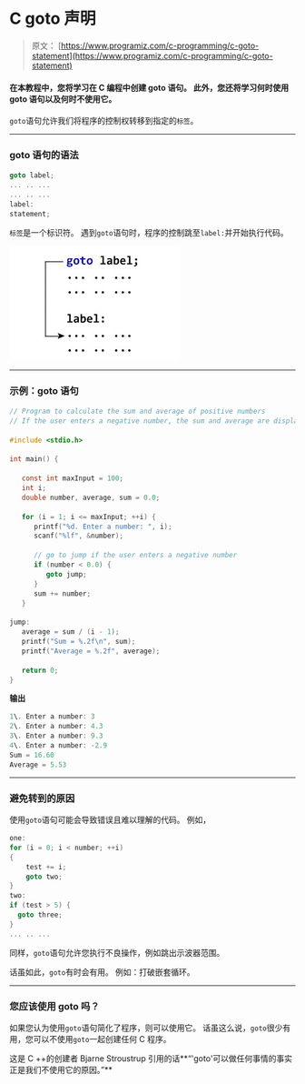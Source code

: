 # C goto 声明

> 原文： [https://www.programiz.com/c-programming/c-goto-statement](https://www.programiz.com/c-programming/c-goto-statement)

#### 在本教程中，您将学习在 C 编程中创建 goto 语句。 此外，您还将学习何时使用 goto 语句以及何时不使用它。

`goto`语句允许我们将程序的控制权转移到指定的`标签`。

* * *

### goto 语句的语法

```c
goto label;
... .. ...
... .. ...
label: 
statement; 
```

`标签`是一个标识符。 遇到`goto`语句时，程序的控制跳至`label:`并开始执行代码。

![How goto statement works?](img/7517cc86da33fdeecbfae95edf449c64.png "goto Statement")

* * *

### 示例：goto 语句

```c
// Program to calculate the sum and average of positive numbers
// If the user enters a negative number, the sum and average are displayed.

#include <stdio.h>

int main() {

   const int maxInput = 100;
   int i;
   double number, average, sum = 0.0;

   for (i = 1; i <= maxInput; ++i) {
      printf("%d. Enter a number: ", i);
      scanf("%lf", &number);

      // go to jump if the user enters a negative number
      if (number < 0.0) {
         goto jump;
      }
      sum += number;
   }

jump:
   average = sum / (i - 1);
   printf("Sum = %.2f\n", sum);
   printf("Average = %.2f", average);

   return 0;
}
```

**输出**

```c
1\. Enter a number: 3
2\. Enter a number: 4.3
3\. Enter a number: 9.3
4\. Enter a number: -2.9
Sum = 16.60
Average = 5.53
```

* * *

### 避免转到的原因

使用`goto`语句可能会导致错误且难以理解的代码。 例如，

```c
one:
for (i = 0; i < number; ++i)
{
    test += i;
    goto two;
}
two: 
if (test > 5) {
  goto three;
}
... .. ... 
```

同样，`goto`语句允许您执行不良操作，例如跳出示波器范围。

话虽如此，`goto`有时会有用。 例如：打破嵌套循环。

* * *

### 您应该使用 goto 吗？

如果您认为使用`goto`语句简化了程序，则可以使用它。 话虽这么说，`goto`很少有用，您可以不使用`goto`一起创建任何 C 程序。

这是 C ++的创建者 Bjarne Stroustrup 引用的话**“'goto'可以做任何事情的事实正是我们不使用它的原因。”**